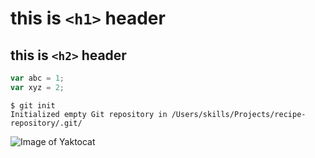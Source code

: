 # this is `<h1>` header
## this is `<h2>` header

```javascript
var abc = 1;
var xyz = 2;
```
```
$ git init
Initialized empty Git repository in /Users/skills/Projects/recipe-repository/.git/
```


![Image of Yaktocat](https://octodex.github.com/images/yaktocat.png)
